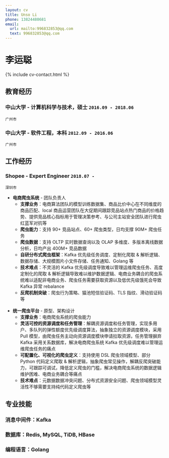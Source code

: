 ```yaml
---
layout: cv
title: Unso Li
phone: 13824480681
email:
  url: mailto:996832853@qq.com
  text: 996832853@qq.com
---
```


# 李运聪

<!--
include contact information from the front matter
Supported arguments:
    - homepage: url, text
    - phone
    - email
-->

{% include cv-contact.html %}

## 教育经历

### **中山大学** - 计算机科学与技术，硕士 `2016.09 - 2018.06`

```
广州市
```

### **中山大学** - 软件工程，本科 `2012.09 - 2016.06`

```
广州市
```

## 工作经历
### **Shopee** - Expert Engineer `2018.07 -`

```
深圳市
```

- **电商爬虫系统** - 团队负责人
  - **支撑业务**：电商算法团队的模型训练数据集、商品比价中心在不同维度的商品匹配、local 商品运营团队在大促期间跟踪竞品站点热门商品的价格趋势、提供竞品核心指标用于管理决策参考、与公司主站安全团队进行爬虫红蓝军对抗等
  - **爬虫能力**：支持 90+ 竞品站点、60+ 爬虫类型，日均支撑 90M+ 爬虫任务
  - **爬虫数据**：支持 OLTP 实时数据查询以及 OLAP 多维度、多版本离线数据分析，日均产出 400M+ 竞品数据
  - **自研分布式爬虫框架**：Kafka 优先级任务调度、定制化爬取 & 解析逻辑、数据存储、大规模图片小文件存储、任务通知、Golang 等
  - **技术难点**：不灵活的 Kafka 优先级调度导致难以管理运维爬虫任务、高度定制化的爬取 & 解析逻辑导致难以维护数据逻辑、电商业务耦合的爬虫系统难以适配非电商业务、爬虫任务需要获取资源以及低优先级饿死会导致 Kafka 异常 rebalance
  - **反爬机制突破**：爬虫行为策略、猫池短信验证码、TLS 指纹、滑动验证码等<br><br>
- **统一爬虫平台** - 原型、架构设计
  - **支撑业务**：电商爬虫系统的爬虫能力
  - **灵活可控的资源调度和任务管理**：解耦资源调度和任务管理，实现多用户、多队列的弹性额度优先级调度算法，抽象独立的资源调度模块，采用 Pull 模型，由爬虫任务主动向资源调度模块申请拉取资源，任务管理摒弃 Kafka 采用关系数据库，解决电商爬虫系统 Kafka 优先级调度难以管理运维爬虫任务的痛点
  - **可配置化、可视化的爬虫定义**：支持使用 DSL 爬虫领域模型、部分 Python 代码定义爬取 & 解析逻辑，抽象爬虫常见操作，解耦反爬突破能力，可跟踪可调试，降低定义爬虫的门槛，解决电商爬虫系统的数据逻辑维护困难、电商业务耦合等痛点
  - **技术难点**：元数据数据冲突问题、分布式资源安全问题、爬虫领域模型灵活性不够需要支持纯代码定义爬虫等

## 专业技能

### **消息中间件**：Kafka
### **数据库**：Redis, MySQL, TiDB, HBase
### **编程语言**：Golang

<!-- ### Footer

Last updated: May 2013 -->
